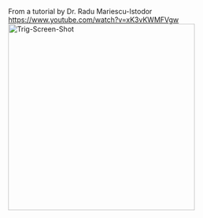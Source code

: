 From a tutorial by Dr. Radu Mariescu-Istodor  
https://www.youtube.com/watch?v=xK3vKWMFVgw  
<img width="379" alt="Trig-Screen-Shot" src="https://github.com/Rocklobster84/Trig-with-JS/assets/43892794/7abdd1e4-0b03-41b4-b35d-8505053a6b48">
